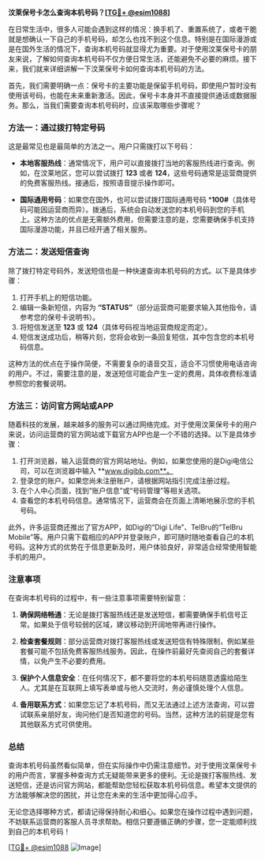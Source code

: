 **汶莱保号卡怎么查询本机号码？[[TG💪+ @esim1088](https://t.me/s/esim1088)]**

在日常生活中，很多人可能会遇到这样的情况：换手机了、重置系统了，或者干脆就是想确认一下自己的手机号码，却怎么也找不到这个信息。特别是在国际漫游或是在国外生活的情况下，查询本机号码就显得尤为重要。对于使用汶莱保号卡的朋友来说，了解如何查询本机号码不仅方便日常生活，还能避免不必要的麻烦。接下来，我们就来详细讲解一下汶莱保号卡如何查询本机号码的方法。

首先，我们需要明确一点：保号卡的主要功能是保留手机号码，即使用户暂时没有使用该号码，也能在未来重新激活。因此，保号卡本身并不直接提供通话或数据服务。那么，当我们需要查询本机号码时，应该采取哪些步骤呢？

### 方法一：通过拨打特定号码

这是最常见也是最简单的方法之一。用户只需拨打以下号码：

- **本地客服热线**：通常情况下，用户可以直接拨打当地的客服热线进行查询。例如，在汶莱地区，您可以尝试拨打 **123** 或者 **124**，这些号码通常是运营商提供的免费客服热线。接通后，按照语音提示操作即可。

- **国际通用号码**：如果您在国外，也可以尝试拨打国际通用号码 ***100#**（具体号码可能因运营商而异）。拨通后，系统会自动发送您的本机号码到您的手机上。这种方法的优点是无需额外费用，但需要注意的是，您需要确保手机支持国际漫游功能，并且已经开通了相关服务。

### 方法二：发送短信查询

除了拨打特定号码外，发送短信也是一种快速查询本机号码的方式。以下是具体步骤：

1. 打开手机上的短信功能。
2. 编辑一条新短信，内容为 **“STATUS”**（部分运营商可能要求输入其他指令，请参考您的保号卡说明书）。
3. 将短信发送至 **123** 或 **124**（具体号码视当地运营商规定而定）。
4. 短信发送成功后，稍等片刻，您将会收到一条回复短信，其中包含您的本机号码信息。

这种方法的优点在于操作简便，不需要复杂的语音交互，适合不习惯使用电话咨询的用户。不过，需要注意的是，发送短信可能会产生一定的费用，具体收费标准请参照您的套餐说明。

### 方法三：访问官方网站或APP

随着科技的发展，越来越多的服务可以通过网络完成。对于使用汶莱保号卡的用户来说，访问运营商的官方网站或下载官方APP也是一个不错的选择。以下是具体步骤：

1. 打开浏览器，输入运营商的官方网站地址。例如，如果您使用的是Digi电信公司，可以在浏览器中输入 **www.digibb.com**。
2. 登录您的账户。如果您尚未注册账户，请根据网站指引完成注册过程。
3. 在个人中心页面，找到“账户信息”或“号码管理”等相关选项。
4. 查看您的本机号码信息。通常情况下，运营商会在页面上清晰地展示您的手机号码。

此外，许多运营商还推出了官方APP，如Digi的“Digi Life”、TelBru的“TelBru Mobile”等。用户只需下载相应的APP并登录账户，即可随时随地查看自己的本机号码。这种方式的优势在于信息更新及时，用户体验良好，非常适合经常使用智能手机的用户。

### 注意事项

在查询本机号码的过程中，有一些注意事项需要特别留意：

1. **确保网络畅通**：无论是拨打客服热线还是发送短信，都需要确保手机信号正常。如果处于信号较弱的区域，建议移动到开阔地带再进行操作。
   
2. **检查套餐规则**：部分运营商对拨打客服热线或发送短信有特殊限制，例如某些套餐可能不包括免费客服热线服务。因此，在操作前最好先查阅自己的套餐详情，以免产生不必要的费用。

3. **保护个人信息安全**：在任何情况下，都不要将您的本机号码随意透露给陌生人。尤其是在互联网上填写表单或与他人交流时，务必谨慎处理个人信息。

4. **备用联系方式**：如果您忘记了本机号码，而又无法通过上述方法查询，可以尝试联系亲朋好友，询问他们是否知道您的号码。当然，这种方法的前提是您有其他联系方式可供使用。

### 总结

查询本机号码虽然看似简单，但在实际操作中仍需注意细节。对于使用汶莱保号卡的用户而言，掌握多种查询方式无疑能带来更多的便利。无论是拨打客服热线、发送短信，还是访问官方网站，都能帮助您轻松获取本机号码信息。希望本文提供的方法能够解决您的困扰，并让您在未来的生活中更加得心应手。

无论您选择哪种方式，都请记得保持耐心和细心。如果您在操作过程中遇到问题，不妨联系运营商的客服人员寻求帮助。相信只要遵循正确的步骤，您一定能顺利找到自己的本机号码！

[[TG💪+ @esim1088](https://t.me/s/esim1088) ![Image](https://i.postimg.cc/4NQfJmqS/Snipaste-2025-05-13-00-14-12.png)]